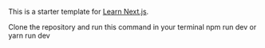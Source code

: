 This is a starter template for [Learn Next.js](https://nextjs.org/learn).

Clone the repository and run this command in your terminal 
npm run dev or yarn run dev
